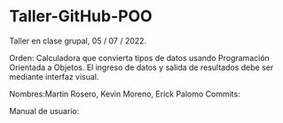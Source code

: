 # Taller-GitHub-POO
Taller en clase grupal, 05 / 07 / 2022. 

Orden:
Calculadora que convierta tipos de datos usando Programación Orientada a Objetos.
El ingreso de datos y salida de resultados debe ser mediante interfaz visual.

Nombres:Martin Rosero, Kevin Moreno, Erick Palomo
Commits:

Manual de usuario:



